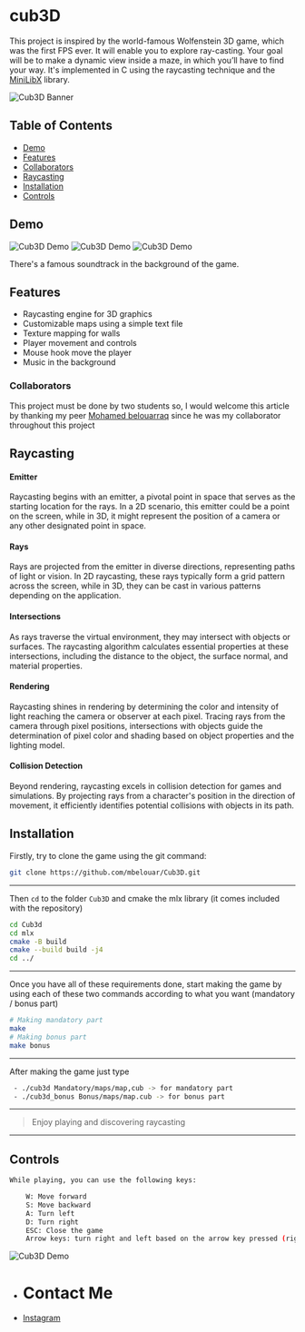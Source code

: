 # cub3D
This project is inspired by the world-famous Wolfenstein 3D game, which was the first FPS ever. It will enable you to explore ray-casting. Your goal will be to make a dynamic view inside a maze, in which you’ll have to find your way. It's implemented in C using the raycasting technique and the [MiniLibX](https://github.com/codam-coding-college/MLX42) library.

![Cub3D Banner](https://i.postimg.cc/W3vSvvBL/CUB3-D-website-logo.png)

## Table of Contents

- [Demo](#demo)
- [Features](#features)
- [Collaborators](#collaborators)
- [Raycasting](#raycasting)
- [Installation](#installation)
- [Controls](#controls)

## Demo

![Cub3D Demo](https://i.postimg.cc/fThmLCyZ/Screen-Shot-2023-12-13-at-9-52-48-PM.png)
![Cub3D Demo](https://i.postimg.cc/zvV1nK0k/Screen-Shot-2023-12-14-at-4-52-36-PM.png)
![Cub3D Demo](https://i.postimg.cc/fWjHKJ6c/Screen-Shot-2023-12-14-at-4-53-57-PM.png)

There's a famous soundtrack in the background of the game.

## Features

- Raycasting engine for 3D graphics
- Customizable maps using a simple text file
- Texture mapping for walls
- Player movement and controls
- Mouse hook move the player
- Music in the background

### Collaborators
This project must be done by two students so, I would welcome this article by thanking my peer [Mohamed belouarraq](https://github.com/mbelouar) since he was my collaborator throughout this project

## Raycasting

#### Emitter
Raycasting begins with an emitter, a pivotal point in space that serves as the starting location for the rays. In a 2D scenario, this emitter could be a point on the screen, while in 3D, it might represent the position of a camera or any other designated point in space.

#### Rays
Rays are projected from the emitter in diverse directions, representing paths of light or vision. In 2D raycasting, these rays typically form a grid pattern across the screen, while in 3D, they can be cast in various patterns depending on the application.

#### Intersections
As rays traverse the virtual environment, they may intersect with objects or surfaces. The raycasting algorithm calculates essential properties at these intersections, including the distance to the object, the surface normal, and material properties.

#### Rendering
Raycasting shines in rendering by determining the color and intensity of light reaching the camera or observer at each pixel. Tracing rays from the camera through pixel positions, intersections with objects guide the determination of pixel color and shading based on object properties and the lighting model.

#### Collision Detection
Beyond rendering, raycasting excels in collision detection for games and simulations. By projecting rays from a character's position in the direction of movement, it efficiently identifies potential collisions with objects in its path.


## Installation

Firstly, try to clone the game using the git command:

```sh
git clone https://github.com/mbelouar/Cub3D.git
```
---
Then `cd` to the folder `Cub3D` and cmake the mlx library (it comes included with the repository)

```sh
cd Cub3d
cd mlx
cmake -B build
cmake --build build -j4
cd ../
```
---
Once you have all of these requirements done, start making the game by using each of these two commands according to what you want (mandatory / bonus part)

```sh
# Making mandatory part
make
# Making bonus part
make bonus
```
---
After making the game just type

```sh
 - ./cub3d Mandatory/maps/map,cub -> for mandatory part
 - ./cub3d_bonus Bonus/maps/map.cub -> for bonus part

```
---
> Enjoy playing and discovering raycasting
---

## Controls

```sh
While playing, you can use the following keys:

    W: Move forward
    S: Move backward
    A: Turn left
    D: Turn right
    ESC: Close the game
    Arrow keys: turn right and left based on the arrow key pressed (right key or left key)
```

![Cub3D Demo](https://i.postimg.cc/MpWDZQms/Screen-Shot-2023-12-13-at-8-23-55-PM.png)

- # **Contact Me**

* [Instagram][_1]

[_1]: https://www.instagram.com/moelalj/



